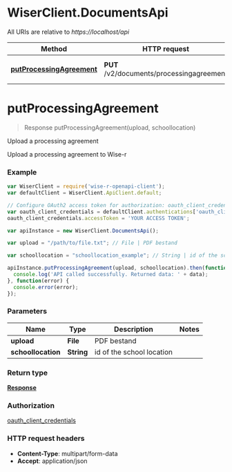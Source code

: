 # WiserClient.DocumentsApi

All URIs are relative to *https://localhost/api*

Method | HTTP request | Description
------------- | ------------- | -------------
[**putProcessingAgreement**](DocumentsApi.md#putProcessingAgreement) | **PUT** /v2/documents/processingagreement | Upload a processing agreement


<a name="putProcessingAgreement"></a>
# **putProcessingAgreement**
> Response putProcessingAgreement(upload, schoollocation)

Upload a processing agreement

Upload a processing agreement to Wise-r

### Example
```javascript
var WiserClient = require('wise-r-openapi-client');
var defaultClient = WiserClient.ApiClient.default;

// Configure OAuth2 access token for authorization: oauth_client_credentials
var oauth_client_credentials = defaultClient.authentications['oauth_client_credentials'];
oauth_client_credentials.accessToken = 'YOUR ACCESS TOKEN';

var apiInstance = new WiserClient.DocumentsApi();

var upload = "/path/to/file.txt"; // File | PDF bestand

var schoollocation = "schoollocation_example"; // String | id of the school location

apiInstance.putProcessingAgreement(upload, schoollocation).then(function(data) {
  console.log('API called successfully. Returned data: ' + data);
}, function(error) {
  console.error(error);
});

```

### Parameters

Name | Type | Description  | Notes
------------- | ------------- | ------------- | -------------
 **upload** | **File**| PDF bestand | 
 **schoollocation** | **String**| id of the school location | 

### Return type

[**Response**](Response.md)

### Authorization

[oauth_client_credentials](../README.md#oauth_client_credentials)

### HTTP request headers

 - **Content-Type**: multipart/form-data
 - **Accept**: application/json


